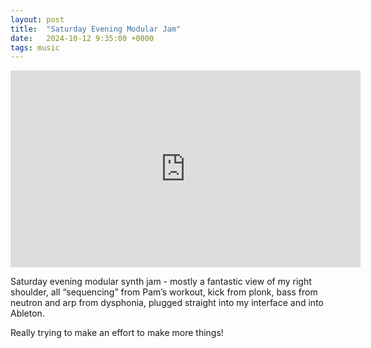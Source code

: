```yaml
---
layout: post
title:  "Saturday Evening Modular Jam"
date:   2024-10-12 9:35:00 +0000
tags: music
---
```


<iframe width="560" height="315" src="https://www.youtube.com/embed/nD3kuqOxQt8?si=lFuNpgSctF1jAW_J" title="YouTube video player" frameborder="0" allow="accelerometer; autoplay; clipboard-write; encrypted-media; gyroscope; picture-in-picture; web-share" referrerpolicy="strict-origin-when-cross-origin" allowfullscreen></iframe>

Saturday evening modular synth jam - mostly a fantastic view of my right shoulder, all “sequencing” from Pam’s workout, kick from plonk, bass from neutron and arp from dysphonia, plugged straight into my interface and into Ableton.

Really trying to make an effort to make more things!
